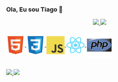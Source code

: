 ### Ola, Eu sou Tiago 👋

<div align = "center">
  <a href="https://github.com/tiagocunhadecampos">
  <img height = "120em" src = "https://github-readme-stats.vercel.app/api?username=tiagocunhadecampos&show_icons=true&theme=dracula&include_all_commits=true&count_private=true" />
  <img height = "120em" src = "https://github-readme-stats.vercel.app/api/top-langs/?username=tiagocunhadecampos&layout=compact&langs_count=7&theme=dracula" />
</div>

</div>
<div style = "display: inline_block"> <br>
  
   <img align = "center" alt = "HTML" height = "50" width = "50" src = "https://github.com/devicons/devicon/blob/master/icons/html5/html5-original.svg">
  <img align = "center" alt = "CSS" height = "50" width = "50" src = "https://github.com/devicons/devicon/blob/master/icons/css3/css3-original.svg">
  <img align = "center" alt = "Js" height = "50" width = "50" src = "https://github.com/devicons/devicon/blob/master/icons/javascript/javascript-original.svg">
  <img align = "center" alt = "React" height = "50" width = "50" src = "https://github.com/devicons/devicon/blob/master/icons/react/react-original.svg">
  
  <img align = "center" alt = "PHP" height = "70" width = "70" src = "https://github.com/devicons/devicon/blob/master/icons/php/php-original.svg ">
 
</div>

##

<div> 
    <a href="https://www.instagram.com/tiagoccampos/" target="_blank"> <img src = "https://img.shields.io/badge/Instagram-E4405F?style=for-the-badge&logo=instagram&logoColor=white"target =" _ blank "> </a>
     <a href="https://www.linkedin.com/in/tiagocunhadecampos/" target="_blank"> <img src = "https://img.shields.io/badge/LinkedIn-0077B5?style=for-the-badge&logo=linkedin&logoColor=white"target =" _ blank "> </a> 
 
     
</div>
